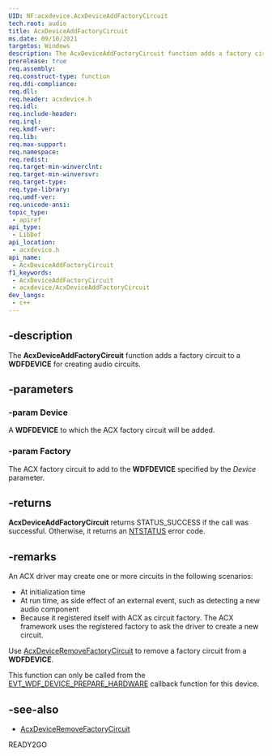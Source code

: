 ```yaml
---
UID: NF:acxdevice.AcxDeviceAddFactoryCircuit
tech.root: audio
title: AcxDeviceAddFactoryCircuit
ms.date: 09/10/2021
targetos: Windows
description: The AcxDeviceAddFactoryCircuit function adds a factory circuit to a WDFDEVICE for creating audio circuits.
prerelease: true
req.assembly: 
req.construct-type: function
req.ddi-compliance: 
req.dll: 
req.header: acxdevice.h
req.idl: 
req.include-header: 
req.irql: 
req.kmdf-ver: 
req.lib: 
req.max-support: 
req.namespace: 
req.redist: 
req.target-min-winverclnt: 
req.target-min-winversvr: 
req.target-type: 
req.type-library: 
req.umdf-ver: 
req.unicode-ansi: 
topic_type:
 - apiref
api_type:
 - LibDef
api_location:
 - acxdevice.h
api_name:
 - AcxDeviceAddFactoryCircuit
f1_keywords:
 - AcxDeviceAddFactoryCircuit
 - acxdevice/AcxDeviceAddFactoryCircuit
dev_langs:
 - c++
---
```


## -description

The **AcxDeviceAddFactoryCircuit** function adds a factory circuit to a **WDFDEVICE** for creating audio circuits.

## -parameters

### -param Device

A **WDFDEVICE** to which the ACX factory circuit will be added.

### -param Factory

The ACX factory circuit to add to the **WDFDEVICE** specified by the *Device* parameter.

## -returns

**AcxDeviceAddFactoryCircuit** returns STATUS_SUCCESS if the call was successful. Otherwise, it returns an [NTSTATUS](/windows-hardware/drivers/kernel/using-ntstatus-values) error code.

## -remarks

An ACX driver may create one or more circuits in the following scenarios:

* At initialization time
* At run time, as side effect of an external event, such as detecting a new audio component
* Because it registered itself with ACX as circuit factory. The ACX framework uses the registered factory to ask the driver to create a new circuit.

Use [AcxDeviceRemoveFactoryCircuit](nf-acxdevice-acxdeviceremovefactorycircuit.md) to remove a factory circuit from a **WDFDEVICE**.

This function can only be called from the [EVT_WDF_DEVICE_PREPARE_HARDWARE](/windows-hardware/drivers/ddi/wdfdevice/nc-wdfdevice-evt_wdf_device_prepare_hardware) callback function for this device.

## -see-also

* [AcxDeviceRemoveFactoryCircuit](nf-acxdevice-acxdeviceremovefactorycircuit.md)

READY2GO